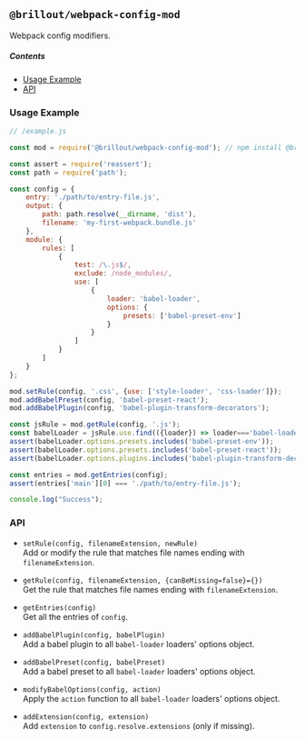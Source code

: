 <!---






    WARNING, READ THIS.
    This is a computed file. Do not edit.
    Edit `/helpers/webpack-config-mod/readme.template.md` instead.












    WARNING, READ THIS.
    This is a computed file. Do not edit.
    Edit `/helpers/webpack-config-mod/readme.template.md` instead.












    WARNING, READ THIS.
    This is a computed file. Do not edit.
    Edit `/helpers/webpack-config-mod/readme.template.md` instead.












    WARNING, READ THIS.
    This is a computed file. Do not edit.
    Edit `/helpers/webpack-config-mod/readme.template.md` instead.












    WARNING, READ THIS.
    This is a computed file. Do not edit.
    Edit `/helpers/webpack-config-mod/readme.template.md` instead.






-->
## `@brillout/webpack-config-mod`

Webpack config modifiers.

##### Contents

 - [Usage Example](#usage-example)
 - [API](#api)


### Usage Example

~~~js
// /example.js

const mod = require('@brillout/webpack-config-mod'); // npm install @brillout/webpack-config-mod

const assert = require('reassert');
const path = require('path');

const config = {
    entry: './path/to/entry-file.js',
    output: {
        path: path.resolve(__dirname, 'dist'),
        filename: 'my-first-webpack.bundle.js'
    },
    module: {
        rules: [
            {
                test: /\.js$/,
                exclude: /node_modules/,
                use: [
                    {
                        loader: 'babel-loader',
                        options: {
                            presets: ['babel-preset-env']
                        }
                    }
                ]
            }
        ]
    }
};

mod.setRule(config, '.css', {use: ['style-loader', 'css-loader']});
mod.addBabelPreset(config, 'babel-preset-react');
mod.addBabelPlugin(config, 'babel-plugin-transform-decorators');

const jsRule = mod.getRule(config, '.js');
const babelLoader = jsRule.use.find(({loader}) => loader==='babel-loader');
assert(babelLoader.options.presets.includes('babel-preset-env'));
assert(babelLoader.options.presets.includes('babel-preset-react'));
assert(babelLoader.options.plugins.includes('babel-plugin-transform-decorators'));

const entries = mod.getEntries(config);
assert(entries['main'][0] === './path/to/entry-file.js');

console.log("Success");
~~~

### API

 - `setRule(config, filenameExtension, newRule)`
   <br/>
   Add or modify the rule that matches file names ending with `filenameExtension`.

 - `getRule(config, filenameExtension, {canBeMissing=false}={})`
   <br/>
   Get the rule that matches file names ending with `filenameExtension`.

 - `getEntries(config)`
   <br/>
   Get all the entries of `config`.

 - `addBabelPlugin(config, babelPlugin)`
   <br/>
   Add a babel plugin to all `babel-loader` loaders' options object.

 - `addBabelPreset(config, babelPreset)`
   <br/>
   Add a babel preset to all `babel-loader` loaders' options object.

 - `modifyBabelOptions(config, action)`
   <br/>
   Apply the `action` function to all `babel-loader` loaders' options object.

 - `addExtension(config, extension)`
   <br/>
   Add `extension` to `config.resolve.extensions` (only if missing).

<!---






    WARNING, READ THIS.
    This is a computed file. Do not edit.
    Edit `/helpers/webpack-config-mod/readme.template.md` instead.












    WARNING, READ THIS.
    This is a computed file. Do not edit.
    Edit `/helpers/webpack-config-mod/readme.template.md` instead.












    WARNING, READ THIS.
    This is a computed file. Do not edit.
    Edit `/helpers/webpack-config-mod/readme.template.md` instead.












    WARNING, READ THIS.
    This is a computed file. Do not edit.
    Edit `/helpers/webpack-config-mod/readme.template.md` instead.












    WARNING, READ THIS.
    This is a computed file. Do not edit.
    Edit `/helpers/webpack-config-mod/readme.template.md` instead.






-->
